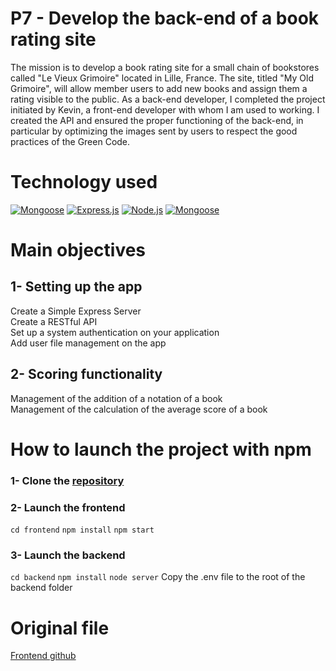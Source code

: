 # P7 - Develop the back-end of a book rating site

The mission is to develop a book rating site for a small chain of bookstores called "Le Vieux Grimoire" located in Lille, France. The site, titled "My Old Grimoire", will allow member users to add new books and assign them a rating visible to the public. As a back-end developer, I completed the project initiated by Kevin, a front-end developer with whom I am used to working. I created the API and ensured the proper functioning of the back-end, in particular by optimizing the images sent by users to respect the good practices of the Green Code.

# Technology used

[![Mongoose](https://user-images.githubusercontent.com/125476287/256743250-87dd13c1-6112-46e0-94c1-b0057a4d457b.png)][1]
[![Express.js](https://user-images.githubusercontent.com/125476287/256747425-53081fd2-752d-4ea7-a7e3-022987e74b37.png)][2]
[![Node.js](https://user-images.githubusercontent.com/125476287/256747496-639d7120-a616-44f1-9acf-9f59725703aa.png)][3]
[![Mongoose](https://user-images.githubusercontent.com/125476287/256747629-7fe05640-5562-4c37-871b-19a1be0cbd07.png)][4]

[1]: https://mongoosejs.com/
[2]: https://expressjs.com/
[3]: https://nodejs.org/en
[4]: https://www.mongodb.com/fr-fr

# Main objectives
## 1- Setting up the app
Create a Simple Express Server\
Create a RESTful API\
Set up a system authentication on your application\
Add user file management on the app
## 2- Scoring functionality
Management of the addition of a notation of a book\
Management of the calculation of the average score of a book

# How to launch the project with npm

### 1- Clone the [repository](https://github.com/Guilly-AU/P7-Mon_vieux_grimoire-MERN_Stack.git)
### 2- Launch the frontend
`cd frontend`
`npm install`
`npm start`
### 3- Launch the backend
`cd backend`
`npm install`
`node server`
Copy the .env file to the root of the backend folder

# Original file

[Frontend github](https://github.com/OpenClassrooms-Student-Center/P7-Dev-Web-livres)

